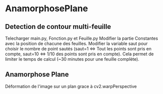 # AnamorphosePlane
## Detection de contour multi-feuille
Telecharger main.py, Fonction.py et Feuille.py
Modifier la partie Constantes avec la position de chacune des feuilles. Modifier la variable saut pour choisir le nombre de point sautés (saut=1 <=> Tout les points sont pris en compte, saut=10 <=> 1/10 des points sont pris en compte). Cela permet de limiter le temps de calcul (~30 minutes pour une feuille complète). 

## Anamorphose Plane
Déformation de l'image sur un plan grace à cv2.warpPerspective
